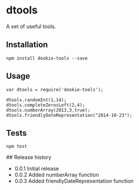 dtools
======

A set of useful tools.

## Installation
	
	npm install dookie-tools --save

## Usage
	
	var dtools = require('dookie-tools');

	dtools.randomInt(1,14);
	dtools.completeZerosLeft(2,4);
	dtools.numberArray(2013,3,true);
	dtools.friendlyDateRepresentation("2014-10-23");

## Tests

	npm test

## Release history

* 0.0.1 Initial release
* 0.0.2 Added numberArray function
* 0.0.3 Added friendlyDateRepresentation function

